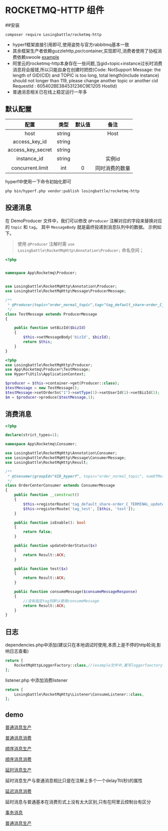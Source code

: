 # ROCKETMQ-HTTP 组件

##安装
```
composer require Losingbattle/rocketmq-http
```

- hyperf框架直接引用即可,使用姿势与官方rabbitmq基本一致
- 其余框架生产者依赖guzzlehttp,psr/container,实现即可,消费者使用了协程消费依赖swoole [example](example/RocketMqFactory.php)
- 阿里云的rocketmq-http本身存在一些问题,当gid+topic+instance过长时消费消息将会报错,所以只能自身在创建时把控(Code: NotSupport Message: the length of GID(CID) and TOPIC is too long, total length(include instance) should not longer than 119, please change another topic or another cid RequestId : 605402BE384531236C9E1205 HostId)
- 普通消息相关已在线上稳定运行一年多

## 默认配置

|       配置                   |  类型  |  默认值   |      备注       |
|:-------------------------:|:-------:|:---------:|:--------------:|
|  host                     | string  |            |   Host        | 
|  access_key_id            | string  |            |               |
|  access_key_secret        | string  |            |               |
|  instance_id              | string  |            |   实例id       |
|  concurrent.limit         | int     |     0      | 同时消费的数量   |

hyperf中使用一下命令初始化即可
```
php bin/hyperf.php vendor:publish losingbattle/rocketmq-http
```


## 投递消息

在 DemoProducer 文件中，我们可以修改 `@Producer` 注解对应的字段来替换对应的 `topic` 和 `tag`。
其中 `MessageBody` 就是最终投递到消息队列中的数据。
示例如下。

> 使用 `@Producer` 注解时需 `use Losingbattle\RocketMqHttp\Annotation\Producer;` 命名空间；   


```php
<?php


namespace App\Rocketmq\Producer;


use Losingbattle\RocketMqHttp\Annotation\Producer;
use Losingbattle\RocketMqHttp\Message\ProducerMessage;

/**
 * @Producer(topic="order_normal_topic",tag="tag_default_share-order_C_TERMINAL_updateDraftOrderStatus",delayTtl=1)
 */
class TestMessage extends ProducerMessage
{

    public function setBizId($bizId)
    {
        $this->setMessageBody('bizId', $bizId);
        return $this;
    }
}

```


```php
<?php
use Losingbattle\RocketMqHttp\Producer;
use App\Rocketmq\Producer\TestMessage;
use Hyperf\Utils\ApplicationContext;

$producer = $this->container->get(Producer::class);
$testMessage = new TestMessage();
$testMessage->setOrderSn("1")->setType(1)->setUserId(1)->setBizId(1);
$m = $producer->produce($testMessage,1);

```


## 消费消息

```php
<?php

declare(strict_types=1);

namespace App\Rocketmq\Consumer;

use Losingbattle\RocketMqHttp\Annotation\Consumer;
use Losingbattle\RocketMqHttp\Message\ConsumerMessage;
use Losingbattle\RocketMqHttp\Result;

/**
 * @Consumer(groupId="GID_hyperf", topic="order_normal_topic", numOfMessages=16, waitSeconds=30, maxConsumption=5)
 */
class OrderCenterConsumer extends ConsumerMessage
{
    public function __construct()
    {
        $this->registerRoute('tag_default_share-order_C_TERMINAL_updateDraftOrderStatus', [$this, 'updateOrderStatus']);
        $this->registerRoute('tag_test', [$this, 'test']);
    }

    public function isEnable(): bool
    {
        return false;
    }

    public function updateOrderStatus($x)
    {
        return Result::ACK;
    }

    public function test($x)
    {
        return Result::ACK;
    }

    public function consumeMessage($consumeMessageResponse)
    {
        //没有指定tag则默认使用consumeMessage
        return Result::ACK;
    }
}

```

## 日志

dependencies.php中添加(建议只在本地调试时使用,本质上是不停的http轮询,影响日志查看)
```php
return [
    RocketMqHttpLoggerFactory::class,//(example文件中,重写loggerfaoctory)
];
```
listener.php 中添加消费listener
```php
return [
    Losingbattle\RocketMqHttp\Listener\ConsumeListener::class,
];
```


## demo

[普通消息生产](example/Producer/OrderSubmitNormalMessage.php)

[普通消息消费](example/Consumer/OrderCenterConsumer.php)

[顺序消息生产](example/Producer/OrderStatusOrderlyMessage.php)

[顺序消息消费](example/Consumer/OrderCenterOrderlyConsumer.php)

[延时消息生产](example/Producer/OrderCloseDelayMessage.php)

延时消息生产与普通消息相比只是在注解上多个一个delayTtl(秒)的属性

[延迟消息消费](example/Consumer/OrderCenterDelayConsumer.php)

延时消息与普通基本在消费形式上没有太大区别,只有在阿里云控制台有区分

[事务消息](example/Producer/OrderCreateTransMessage.php)

[普通消息生产](example/Producer/OrderSubmitNormalMessage.php)
